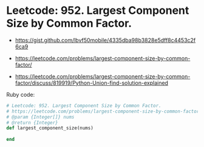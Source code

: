 # Leetcode: 952. Largest Component Size by Common Factor.

- https://gist.github.com/lbvf50mobile/4335dba98b3828e5dff8c4453c2f6ca9


- https://leetcode.com/problems/largest-component-size-by-common-factor/ 
- https://leetcode.com/problems/largest-component-size-by-common-factor/discuss/819919/Python-Union-find-solution-explained
 
Ruby code:
```Ruby
# Leetcode: 952. Largest Component Size by Common Factor.
# https://leetcode.com/problems/largest-component-size-by-common-factor/
# @param {Integer[]} nums
# @return {Integer}
def largest_component_size(nums)
    
end
```
